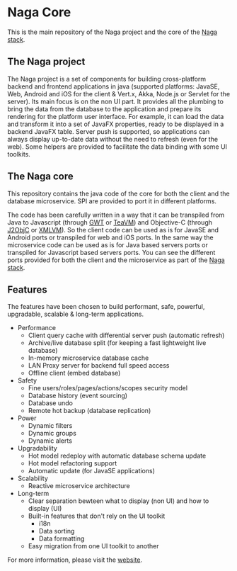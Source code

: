 # Naga Core

This is the main repository of the Naga project and the core of the [Naga stack][naga-stack-md]. 

## The Naga project

The Naga project is a set of components for building cross-platform backend and frontend applications in java (supported platforms: JavaSE, Web, Android and iOS for the client & Vert.x, Akka, Node.js or Servlet for the server). Its main focus is on the non UI part. It provides all the plumbing to bring the data from the database to the application and prepare its rendering for the platform user interface. For example, it can load the data and transform it into a set of JavaFX properties, ready to be displayed in a backend JavaFX table. Server push is supported, so applications can always display up-to-date data without the need to refresh (even for the web). Some helpers are provided to facilitate the data binding with some UI toolkits.

## The Naga core 

This repository contains the java code of the core for both the client and the database microservice. SPI are provided to port it in different platforms. 

The code has been carefully written in a way that it can be transpiled from Java to Javascript (through [GWT][gwt-website] or [TeaVM][teavm-website]) and Objective-C (through [J2ObjC][j2objc-website] or [XMLVM][xmlvm-website]).  So the client code can be used as is for JavaSE and Android ports or transpiled for web and iOS ports. In the same way the microservice code can be used as is for Java based servers ports or transpiled for Javascript based servers ports. You can see the different ports provided for both the client and the microservice as part of the [Naga stack][naga-stack-md].  

## Features

The features have been chosen to build performant, safe, powerful, upgradable, scalable & long-term applications. 

* Performance
	* Client query cache with differential server push (automatic refresh)
	* Archive/live database split (for keeping a fast lightweight live database)
	* In-memory microservice database cache
	* LAN Proxy server for backend full speed access
	* Offline client (embed database)
* Safety
	* Fine users/roles/pages/actions/scopes security model
	* Database history (event sourcing)
	* Database undo
	* Remote hot backup (database replication)
* Power
	* Dynamic filters
	* Dynamic groups
	* Dynamic alerts
* Upgradability
	* Hot model redeploy with automatic database schema update
	* Hot model refactoring support
 	* Automatic update (for JavaSE applications)
* Scalability
	* Reactive microservice architecture
* Long-term
	* Clear separation bewteen what to display (non UI) and how to display (UI)
	* Built-in features that don't rely on the UI toolkit
		* i18n
		* Data sorting
		* Data formatting
	* Easy migration from one UI toolkit to another 

For more information, please visit the [website][naga-website].

[naga-home]: https://github.com/naga-project
[naga-repo]: https://github.com/naga-project/naga
[naga-plat-jre-repo]: https://github.com/naga-project/naga/blob/master/naga-plat-jre
[naga-plat-teavm-repo]: https://github.com/naga-project/naga/blob/master/naga-plat-teavm
[naga-plat-gwt-repo]: https://github.com/naga-project/naga/blob/master/naga-plat-gwt
[naga-android-repo]: https://github.com/naga-project/naga/blob/master/naga-android
[naga-j2objc-repo]: https://github.com/naga-project/naga/blob/master/naga-j2objc
[naga-cn1-repo]: https://github.com/naga-project/naga/blob/master/naga-cn1
[naga-vertx-repo]: https://github.com/naga-project/naga/blob/master/naga-vertx
[naga-akka-repo]: https://github.com/naga-project/naga/blob/master/naga-akka
[naga-nodejs-repo]: https://github.com/naga-project/naga/blob/master/naga-nodejs
[naga-ui-javafx-repo]: https://github.com/naga-project/naga/blob/master/naga-ui-javafx
[naga-ui-gwt-repo]: https://github.com/naga-project/naga/blob/master/naga-ui-gwt
[naga-ui-angular-repo]: https://github.com/naga-project/naga/blob/master/naga-ui-angular
[naga-ui-zebra-repo]: https://github.com/naga-project/naga/blob/master/naga-ui-zebra
[naga-examples-repo]: https://github.com/naga-project/naga/blob/master/naga-examples
[naga-project.github.io-repo]: https://github.com/naga-project/naga-project.github.io
[naga-website]: http://naga-project.github.io
[naga-stack-md]: https://github.com/naga-project/naga/blob/master/STACK.md

[gwt-website]: http://www.gwtproject.org
[teavm-website]: http://teavm.org
[j2objc-website]: http://j2objc.org
[xmlvm-website]: http://xmlvm.org
[codenameone-website]: https://www.codenameone.com
[vertx-website]: http://vertx.io
[akka-website]: http://akka.io
[nodejs-website]: http://nodejs.org